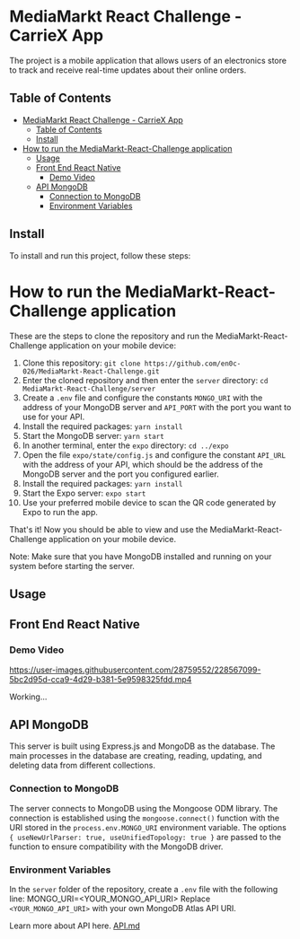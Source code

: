# MediaMarkt React Challenge - CarrieX App

The project is a mobile application that allows users of an electronics store to track and receive real-time updates about their online orders. 


## Table of Contents


- [MediaMarkt React Challenge - CarrieX App](#mediamarkt-react-challenge---carriex-app)
  - [Table of Contents](#table-of-contents)
  - [Install](#install)
- [How to run the MediaMarkt-React-Challenge application](#how-to-run-the-mediamarkt-react-challenge-application)
  - [Usage](#usage)
  - [Front End React Native](#front-end-react-native)
    - [Demo Video](#demo-video)
  - [API MongoDB](#api-mongodb)
    - [Connection to MongoDB](#connection-to-mongodb)
    - [Environment Variables](#environment-variables)


## Install

To install and run this project, follow these steps:

# How to run the MediaMarkt-React-Challenge application

These are the steps to clone the repository and run the MediaMarkt-React-Challenge application on your mobile device:

1. Clone this repository: `git clone https://github.com/en0c-026/MediaMarkt-React-Challenge.git`
2. Enter the cloned repository and then enter the `server` directory: `cd MediaMarkt-React-Challenge/server`
3. Create a `.env` file and configure the constants `MONGO_URI` with the address of your MongoDB server and `API_PORT` with the port you want to use for your API.
4. Install the required packages: `yarn install`
5. Start the MongoDB server: `yarn start`
6. In another terminal, enter the `expo` directory: `cd ../expo`
7. Open the file `expo/state/config.js` and configure the constant `API_URL` with the address of your API, which should be the address of the MongoDB server and the port you configured earlier.
8. Install the required packages: `yarn install`
9. Start the Expo server: `expo start`
10. Use your preferred mobile device to scan the QR code generated by Expo to run the app.

That's it! Now you should be able to view and use the MediaMarkt-React-Challenge application on your mobile device.

Note: Make sure that you have MongoDB installed and running on your system before starting the server.

## Usage 

## Front End React Native

### Demo Video
https://user-images.githubusercontent.com/28759552/228567099-5bc2d95d-cca9-4d29-b381-5e9598325fdd.mp4

Working...

## API MongoDB

This server is built using Express.js and MongoDB as the database. The main processes in the database are creating, reading, updating, and deleting data from different collections.

### Connection to MongoDB

The server connects to MongoDB using the Mongoose ODM library. The connection is established using the `mongoose.connect()` function with the URI stored in the `process.env.MONGO_URI` environment variable. The options `{ useNewUrlParser: true, useUnifiedTopology: true }` are passed to the function to ensure compatibility with the MongoDB driver.

### Environment Variables

In the `server` folder of the repository, create a `.env` file with the following line:
MONGO_URI=<YOUR_MONGO_API_URI>
Replace `<YOUR_MONGO_API_URI>` with your own MongoDB Atlas API URI.

Learn more about API here. [API.md](/server/API.md)

